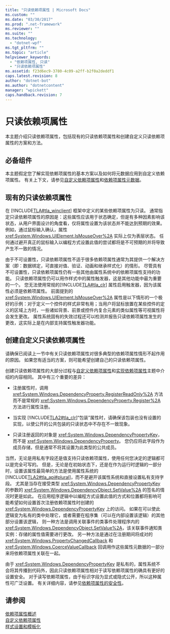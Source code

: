 ```yaml
---
title: "只读依赖项属性 | Microsoft Docs"
ms.custom: ""
ms.date: "03/30/2017"
ms.prod: ".net-framework"
ms.reviewer: ""
ms.suite: ""
ms.technology: 
  - "dotnet-wpf"
ms.tgt_pltfrm: ""
ms.topic: "article"
helpviewer_keywords: 
  - "依赖项属性, 只读"
  - "只读依赖项属性"
ms.assetid: f23d6ec9-3780-4c09-a2ff-b2f0a2deddf1
caps.latest.revision: 8
author: "dotnet-bot"
ms.author: "dotnetcontent"
manager: "wpickett"
caps.handback.revision: 7
---
```

# 只读依赖项属性
本主题介绍只读依赖项属性，包括现有的只读依赖项属性和创建自定义只读依赖项属性的方案和方法。  
  
   
  
<a name="prerequisites"></a>   
## 必备组件  
 本主题假定您了解实现依赖项属性的基本方案以及如何将元数据应用到自定义依赖项属性。  有关上下文，请参见[自定义依赖项属性](../../../../docs/framework/wpf/advanced/custom-dependency-properties.md)和[依赖项属性元数据](../../../../docs/framework/wpf/advanced/dependency-property-metadata.md)。  
  
<a name="existing"></a>   
## 现有的只读依赖项属性  
 在 [!INCLUDE[TLA#tla_winclient](../../../../includes/tlasharptla-winclient-md.md)] 框架中定义的某些依赖项属性为只读。  通常指定只读依赖项属性的原因是：这些属性应该用于状态确定，但是有多种因素影响该状态，从用户界面设计的角度看，仅将属性设置为该状态并不能达到预期的效果。  例如，通过鼠标输入确认，属性 <xref:System.Windows.UIElement.IsMouseOver%2A> 实际上仅为表层状态。  任何通过避开真正的鼠标输入以编程方式设置此值的尝试都将是不可预期的并将导致产生不一致的情况。  
  
 由于不可设置性，只读依赖项属性不适于很多依赖项属性通常为其提供一个解决方案（即：数据绑定，可直接对值、验证、动画和继承样式化）的情形。  尽管具有不可设置性，只读依赖项属性仍有一些其他由属性系统中的依赖项属性支持的功能。  只读依赖项属性仍可以用作样式中的属性触发器，这是其他功能中最为重要的一个。  您无法使用常规的[!INCLUDE[TLA#tla_clr](../../../../includes/tlasharptla-clr-md.md)] 属性启用触发器，因为该属性必须是依赖项属性。  前面提到的 <xref:System.Windows.UIElement.IsMouseOver%2A> 属性是以下情形的一个极好的示例：对于定义一个控件的样式非常有用；当用户将鼠标放置在某些控件的定义的区域上方时，一些诸如背景、前景或控件内复合元素的类似属性等可视属性将会发生更改。  属性系统固有的失效过程还可以检测并报告只读依赖项属性发生的更改，这实际上是在内部支持属性触发器功能。  
  
<a name="new"></a>   
## 创建自定义只读依赖项属性  
 请确保已阅读上一节中有关只读依赖项属性对很多典型的依赖项属性情形不起作用的原因。  如果您有适当的方案，则可能希望创建自己的只读依赖项属性。  
  
 创建只读依赖项属性的大部分过程与[自定义依赖项属性](../../../../docs/framework/wpf/advanced/custom-dependency-properties.md)和[实现依赖项属性](../../../../docs/framework/wpf/advanced/how-to-implement-a-dependency-property.md)主题中介绍的内容相同。  其中有三个重要的差异：  
  
-   注册属性时，调用 <xref:System.Windows.DependencyProperty.RegisterReadOnly%2A> 方法而不是常规的 <xref:System.Windows.DependencyProperty.Register%2A> 方法进行属性注册。  
  
-   当实现 [!INCLUDE[TLA2#tla_clr](../../../../includes/tla2sharptla-clr-md.md)]“包装”属性时，请确保该包装也没有设置的实现，以使公开的公共包装的只读状态中不存在不一致现象。  
  
-   只读注册返回的对象是 <xref:System.Windows.DependencyPropertyKey>，而不是 <xref:System.Windows.DependencyProperty>。  您仍应将此字段作为成员存储，但是通常不将其设置为此类型的公共成员。  
  
 当然，无论是用私有字段还是值支持只读依赖项属性，使用任何您决定的逻辑都可以是完全可写的。  但是，无论是在初始状态下，还是在作为运行时逻辑的一部分时，设置该属性最简单的方法是使用属性系统的 [!INCLUDE[TLA2#tla_api#plural](../../../../includes/tla2sharptla-apisharpplural-md.md)]，而不是避开该属性系统和直接设置私有支持字段。  尤其是当存在接受类型 <xref:System.Windows.DependencyPropertyKey> 的参数的 <xref:System.Windows.DependencyObject.SetValue%2A> 的签名的情况时更是如此。  在应用程序逻辑中以编程方式设置此值的方式和位置都将影响可能希望如何设置首次注册依赖项属性时创建的 <xref:System.Windows.DependencyPropertyKey> 上的访问。  如果在可以使此逻辑变为私有的类中处理它，或者需要在程序集（可以在内部设置该逻辑）的其他部分设置该逻辑，  则一种方法是调用关联事件的类事件处理程序内的 <xref:System.Windows.DependencyObject.SetValue%2A>，该关联事件通知类实例：存储的属性值需要进行更改。  另一种方法是通过在注册期间将成对的 <xref:System.Windows.PropertyChangedCallback> 和 <xref:System.Windows.CoerceValueCallback> 回调用作这些属性元数据的一部分来将依赖项属性关联在一起。  
  
 由于 <xref:System.Windows.DependencyPropertyKey> 是私有的，属性系统不会将其传播到代码外，因此只读依赖项属性相对于读写依赖项属性的确具有更好的设置安全。  对于读写依赖项属性，由于标识字段为显式或隐式公开，所以这种属性可广泛设置。  有关详细内容，请参见[依赖项属性的安全性](../../../../docs/framework/wpf/advanced/dependency-property-security.md)。  
  
## 请参阅  
 [依赖项属性概述](../../../../docs/framework/wpf/advanced/dependency-properties-overview.md)   
 [自定义依赖项属性](../../../../docs/framework/wpf/advanced/custom-dependency-properties.md)   
 [样式设置和模板化](../../../../docs/framework/wpf/controls/styling-and-templating.md)